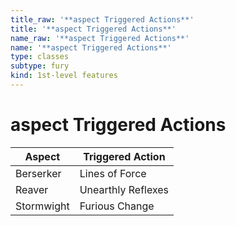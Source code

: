 ```yaml
---
title_raw: '**aspect Triggered Actions**'
title: '**aspect Triggered Actions**'
name_raw: '**aspect Triggered Actions**'
name: '**aspect Triggered Actions**'
type: classes
subtype: fury
kind: 1st-level features
---
```


# **aspect Triggered Actions**

| Aspect     | Triggered Action   |
| ---------- | ------------------ |
| Berserker  | Lines of Force     |
| Reaver     | Unearthly Reflexes |
| Stormwight | Furious Change     |
